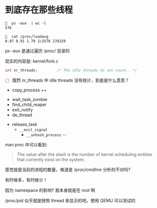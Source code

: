 # 到底存在那些线程

```txt
🧀  ps -aux  | wc -l
576

🧀  cat /proc/loadavg
0.97 0.91 1.79 2/2576 278329
```

px -aux 是通过遍历 /proc/ 目录的

现实的内容是:
kernel/fork.c
```c
int nr_threads;			/* The idle threads do not count.. */
```

- [ ] 既然 nr_threads 中 idle threads 没有统计，到底是什么意思？

- copy_process  ++

* wait_task_zombie
* find_child_reaper
* exit_notify
* de_thread
- release_task
  - `__exit_signal`
    - `__unhash_process` --

man proc 中可以看到:

> The value after the slash is the number of kernel scheduling entities that currently exist on the system.

感觉就是当前的进程的数量，难道是 /proc/cmdline 分析的不对吗?

有时候多，有时候少！

因为 namespace 的影响? 我本身就是在 root 啊

/proc/pid 似乎就是按照 thread 来显示的吧，使用 QEMU 可以测试的
